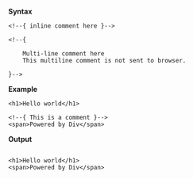 **Syntax**

```
<!--{ inline comment here }-->
	
<!--{ 
	
	Multi-line comment here 
	This multiline comment is not sent to browser.
	
}-->
```

**Example**

```
<h1>Hello world</h1>

<!--{ This is a comment }-->
<span>Powered by Div</span>
```

**Output**

```

<h1>Hello world</h1>
<span>Powered by Div</span>
```
